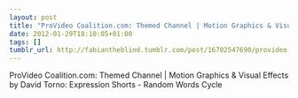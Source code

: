 ```yaml
---
layout: post
title: "ProVideo Coalition.com: Themed Channel | Motion Graphics & Visual Effects"
date: 2012-01-29T18:10:05+01:00
tags: []
tumblr_url: http://fabiantheblind.tumblr.com/post/16702547690/provideo-coalition-com-themed-channel-motion
---
```

ProVideo Coalition.com: Themed Channel | Motion Graphics & Visual Effects by David Torno: Expression Shorts - Random Words Cycle
